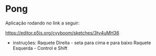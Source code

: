 # Pong


Aplicação rodando no link a seguir:

https://editor.p5js.org/cyyboom/sketches/3ty4uMH36


- instruções:
Raquete Direita - seta para cima e para baixo
Raquete Esquerda - Control e Shift